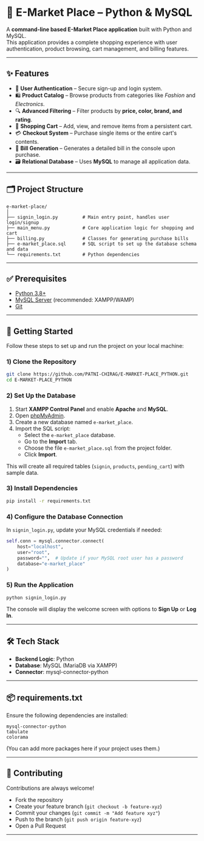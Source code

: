 # 🛒 E-Market Place – Python & MySQL

A **command-line based E-Market Place application** built with Python and MySQL.  
This application provides a complete shopping experience with user authentication, product browsing, cart management, and billing features.

---

## ✨ Features

- 👤 **User Authentication** – Secure sign-up and login system.  
- 🛍️ **Product Catalog** – Browse products from categories like *Fashion* and *Electronics*.  
- 🔍 **Advanced Filtering** – Filter products by **price, color, brand, and rating**.  
- 🛒 **Shopping Cart** – Add, view, and remove items from a persistent cart.  
- 💳 **Checkout System** – Purchase single items or the entire cart's contents.  
- 🧾 **Bill Generation** – Generates a detailed bill in the console upon purchase.  
- 🗃️ **Relational Database** – Uses **MySQL** to manage all application data.  

---

## 🗂️ Project Structure

```
e-market-place/
│
├── signin_login.py         # Main entry point, handles user login/signup
├── main_menu.py            # Core application logic for shopping and cart
├── billing.py              # Classes for generating purchase bills
├── e-market_place.sql      # SQL script to set up the database schema and data
└── requirements.txt        # Python dependencies
```

---

## ✅ Prerequisites

- [Python 3.8+](https://www.python.org/downloads/)  
- [MySQL Server](https://www.apachefriends.org/) (recommended: XAMPP/WAMP)  
- [Git](https://git-scm.com/downloads)  

---

## 🚀 Getting Started

Follow these steps to set up and run the project on your local machine:

### 1) Clone the Repository
```bash
git clone https://github.com/PATNI-CHIRAG/E-MARKET-PLACE_PYTHON.git
cd E-MARKET-PLACE_PYTHON
```

### 2) Set Up the Database

1. Start **XAMPP Control Panel** and enable **Apache** and **MySQL**.  
2. Open [phpMyAdmin](http://localhost/phpmyadmin/).  
3. Create a new database named `e-market_place`.  
4. Import the SQL script:  
   - Select the `e-market_place` database.  
   - Go to the **Import** tab.  
   - Choose the file `e-market_place.sql` from the project folder.  
   - Click **Import**.  

This will create all required tables (`signin`, `products`, `pending_cart`) with sample data.

### 3) Install Dependencies
```bash
pip install -r requirements.txt
```

### 4) Configure the Database Connection

In `signin_login.py`, update your MySQL credentials if needed:  

```python
self.conn = mysql.connector.connect(
    host="localhost",
    user="root",
    password="",  # Update if your MySQL root user has a password
    database="e-market_place"
)
```

### 5) Run the Application
```bash
python signin_login.py
```

The console will display the welcome screen with options to **Sign Up** or **Log In**.

---

## 🛠️ Tech Stack

- **Backend Logic**: Python  
- **Database**: MySQL (MariaDB via XAMPP)  
- **Connector**: mysql-connector-python  

---

## 📦 requirements.txt

Ensure the following dependencies are installed:

```
mysql-connector-python
tabulate
colorama
```

(You can add more packages here if your project uses them.)  

---

## 🤝 Contributing

Contributions are always welcome!  

- Fork the repository  
- Create your feature branch (`git checkout -b feature-xyz`)  
- Commit your changes (`git commit -m "Add feature xyz"`)  
- Push to the branch (`git push origin feature-xyz`)  
- Open a Pull Request  

---

